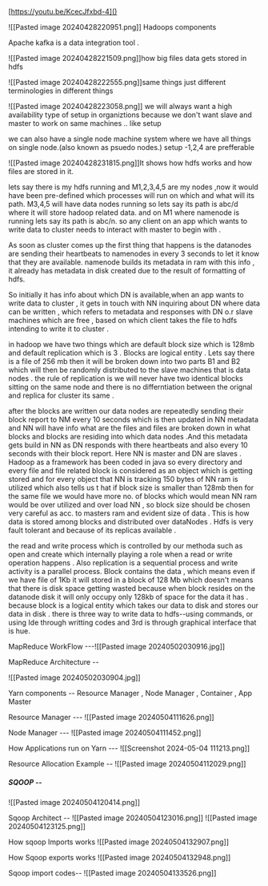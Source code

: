 [https://youtu.be/KcecJfxbd-4]()





![[Pasted image 20240428220951.png]]
Hadoops components 

Apache kafka is a data integration tool .

![[Pasted image 20240428221509.png]]how big files data gets stored in hdfs

![[Pasted image 20240428222555.png]]same things just different terminologies in different things

![[Pasted image 20240428223058.png]]
we will always want a high availability type of setup in organiztions because we don't want slave and master to work on same machines .. like setup

we can also have a single node machine system where we have all things on single node.(also known as psuedo nodes.)
setup -1,2,4 are prefferable

![[Pasted image 20240428231815.png]]It shows how hdfs works and how files are stored in it.


lets say there is my hdfs running and M1,2,3,4,5 are my nodes ,now it would have been pre-defined which processes will run on which and what will its path.
M3,4,5 will have data nodes running so lets say its path is abc/d where it will  store hadoop related data.
and on M1 where namenode is running lets say its path is abc/n.
so any client on an app which wants to write data to cluster needs to interact with master to begin with .

As soon as cluster comes up the first thing that happens is the datanodes are sending their heartbeats to namenodes in every 3 seconds to let it know that they are available.
namenode builds its metadata in ram with this info , it already has metadata in disk created due to the result of formatting of hdfs.

So initially it has info about which DN is available,when an app wants to write data to cluster , it gets in touch with NN inquiring about DN where data can be written , which refers to metadata and  responses with DN o.r slave machines which are free , based on which client takes the file to hdfs intending to write it to cluster .

in hadoop we have two things which are default block size which is 128mb and default replication which is 3 .
Blocks are logical entity . 
Lets say there is a file of 256 mb then it will be broken down into two parts B1 and B2 which will then be randomly distributed to the slave machines that is data nodes .
the rule of replication is we will never have two identical blocks sitting on the same node  and there is no differntiation between the orignal and replica for cluster its same .

after the blocks are written our data nodes are repeatedly sending their block report to NM every 10 seconds which is then updated in NN metadata and NN will have info what  are the files and files are broken down in what blocks and blocks are residing into which data nodes .And this metadata gets build in NN as  DN responds with there heartbeats and also every 10 seconds with their block report.
Here NN is master and DN are slaves .
Hadoop as a framework has been coded in java so every directory and every file and file related block is considered as an object which is getting stored and for every object that NN is tracking 150 bytes of NN ram is utilized which also tells us t
hat if block size  is smaller than 128mb then for the same file we would have more no. of blocks which would mean NN ram would be over utilized and over load NN , so block size should be chosen very careful as acc. to masters ram and  evident size of data .
This is how data is stored among blocks and distributed over dataNodes .
Hdfs is very fault tolerant and because of its replicas available .

the read and write process which is controlled by our methoda such as open and create which internally playing a role when a read or write operation happens .
Also replication is a sequential process and write activity is a parallel process.
Block contains the data , which means even if we have file of 1Kb it will stored in a block of 128 Mb which doesn't means that there is disk space getting wasted because when block resides on the datanode disk it will only occupy only 128kb of space for the data it has . because block is a logical entity which takes our data to disk and stores our data in disk .
there is three way to write data to hdfs--using commands, or using Ide through writting codes and 3rd is through graphical interface that is hue.


MapReduce WorkFlow ---![[Pasted image 20240502030916.jpg]]

MapReduce Architecture --

![[Pasted image 20240502030904.jpg]]

Yarn components --  Resource Manager , Node Manager , Container , App Master 

Resource Manager --- 
![[Pasted image 20240504111626.png]]

Node Manager ---
![[Pasted image 20240504111452.png]]

How Applications run on Yarn ---
![[Screenshot 2024-05-04 111213.png]]

Resource Allocation Example --
![[Pasted image 20240504112029.png]]


##### SQOOP --
![[Pasted image 20240504120414.png]]

Sqoop Architect --
![[Pasted image 20240504123016.png]]
![[Pasted image 20240504123125.png]]

How sqoop Imports works
![[Pasted image 20240504132907.png]]

How Sqoop exports works
![[Pasted image 20240504132948.png]]

Sqoop import codes--
![[Pasted image 20240504133526.png]]




